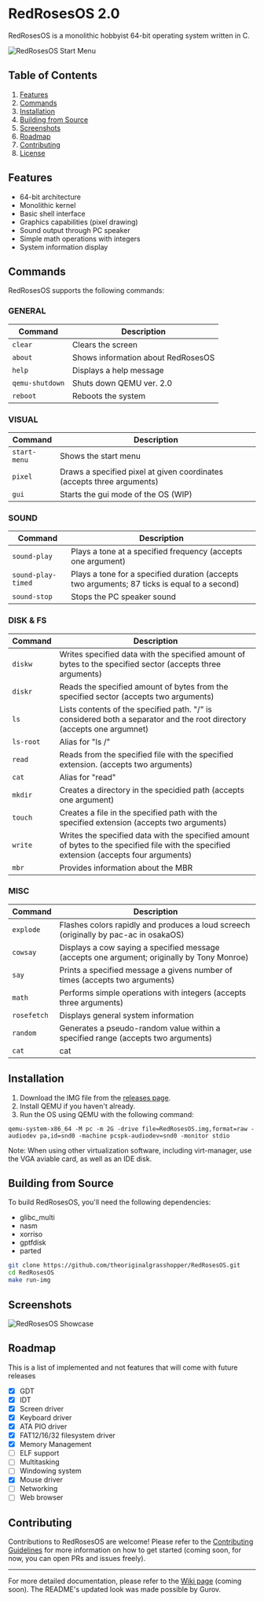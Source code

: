 # RedRosesOS 2.0

RedRosesOS is a monolithic hobbyist 64-bit operating system written in C.

![RedRosesOS Start Menu](https://github.com/theoriginalgrasshopper/RedRosesOS/blob/main/start_menu.png?raw=true)

## Table of Contents

1. [Features](#features)
2. [Commands](#commands)
3. [Installation](#installation)
4. [Building from Source](#building-from-source)
5. [Screenshots](#screenshots)
6. [Roadmap](#roadmap)
7. [Contributing](#contributing)
8. [License](#license)

## Features

- 64-bit architecture
- Monolithic kernel
- Basic shell interface
- Graphics capabilities (pixel drawing)
- Sound output through PC speaker
- Simple math operations with integers
- System information display

## Commands

RedRosesOS supports the following commands:

### GENERAL

| Command | Description |
|---------|-------------|
| `clear` | Clears the screen |
| `about` | Shows information about RedRosesOS |
| `help` | Displays a help message |
| `qemu-shutdown` | Shuts down QEMU ver. 2.0 |
| `reboot` | Reboots the system |

### VISUAL

| Command | Description |
|---------|-------------|
| `start-menu` | Shows the start menu |
| `pixel` | Draws a specified pixel at given coordinates (accepts three arguments) |
| `gui` | Starts the gui mode of the OS (WIP) |


### SOUND

| Command | Description |
|---------|-------------|
| `sound-play` | Plays a tone at a specified frequency (accepts one argument) |
| `sound-play-timed` | Plays a tone for a specified duration (accepts two arguments; 87 ticks is equal to a second) |
| `sound-stop` | Stops the PC speaker sound |

### DISK & FS

| Command | Description |
|---------|-------------| 
| `diskw` | Writes specified data with the specified amount of bytes to the specified sector (accepts three arguments) |
| `diskr` | Reads the specified amount of bytes from the specified sector (accepts two arguments) |
| `ls` | Lists contents of the specified path. "/" is considered both a separator and the root directory (accepts one argumnet) |
| `ls-root` | Alias for "ls /" |
| `read` | Reads from the specified file with the specified extension. (accepts two arguments) |
| `cat` | Alias for "read" |
| `mkdir` | Creates a directory in the specidied path (accepts one argument) |
| `touch` | Creates a file in the specified path with the specified extension (accepts two arguments) | 
| `write` | Writes the specified data with the specified amount of bytes to the specified file with the specified extension (accepts four arguments) |
| `mbr` | Provides information about the MBR

### MISC

| Command | Description |
|---------|-------------|
| `explode` | Flashes colors rapidly and produces a loud screech (originally by pac-ac in osakaOS) |
| `cowsay` | Displays a cow saying a specified message (accepts one argument; originally by Tony Monroe) |
| `say` | Prints a specified message a givens number of times (accepts two arguments) |
| `math` | Performs simple operations with integers (accepts three arguments) |
| `rosefetch` | Displays general system information |
| `random` | Generates a pseudo-random value within a specified range (accepts two arguments) |
| `cat` | cat |

## Installation

1. Download the IMG file from the [releases page](https://github.com/theoriginalgrasshopper/RedRosesOS/releases).
2. Install QEMU if you haven't already.
3. Run the OS using QEMU with the following command:

```
qemu-system-x86_64 -M pc -m 2G -drive file=RedRosesOS.img,format=raw -audiodev pa,id=snd0 -machine pcspk-audiodev=snd0 -monitor stdio
```

Note: When using other virtualization software, including virt-manager, use the VGA aviable card, as well as an IDE disk.

## Building from Source

To build RedRosesOS, you'll need the following dependencies:

- glibc_multi
- nasm
- xorriso
- gptfdisk
- parted

```bash
git clone https://github.com/theoriginalgrasshopper/RedRosesOS.git
cd RedRosesOS
make run-img
```

## Screenshots

![RedRosesOS Showcase](https://github.com/theoriginalgrasshopper/RedRosesOS/blob/main/showcase.png?raw=true)

## Roadmap

This is a list of implemented and not features that will come with future releases

- [x] GDT 
- [x] IDT 
- [x] Screen driver
- [x] Keyboard driver
- [X] ATA PIO driver
- [X] FAT12/16/32 filesystem driver
- [X] Memory Management
- [ ] ELF support
- [ ] Multitasking
- [ ] Windowing system
- [X] Mouse driver
- [ ] Networking 
- [ ] Web browser

## Contributing

Contributions to RedRosesOS are welcome! Please refer to the [Contributing Guidelines](CONTRIBUTING.md) for more information on how to get started (coming soon, for now, you can open PRs and issues freely).

---------

For more detailed documentation, please refer to the [Wiki page](https://github.com/theoriginalgrasshopper/RedRosesOS/wiki) (coming soon).
The README's updated look was made possible by Gurov.
